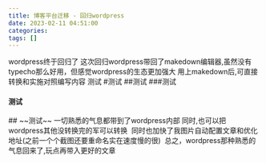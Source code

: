 ```yaml
---
title: 博客平台迁移 - 回归wordpress
date: 2023-02-11 04:51:00
categories: 
tags: []
---
```


wordpress终于回归了
这次回归wordpress带回了makedown编辑器,虽然没有typecho那么好用，但感觉wordpress的生态更加强大
用上makedown后,可直接转换和实施对照编写内容
测试
#测试
##测试
###测试
<h4>测试</h4>
## ~~测试~~
一切熟悉的气息都带到了wordpress内部
同时,也可以把wordpress其他没转换完的军可以转换
<img src="https://lovablewyh.zinet.top/wp-content/uploads/2023/02/c3edce68368aa24e1b84005c23621ea4.png" alt="" />
同时也加快了我图片自动配置文章和优化地址(之前一个个截图还要重命名实在速度慢的很)
<img src="https://lovablewyh.zinet.top/wp-content/uploads/2023/02/a79651cfb48c5ce39806275cb8f47a3b.png" alt="" />
总之，wordpress那种熟悉的气息回来了,玩点再带入更好的文章
